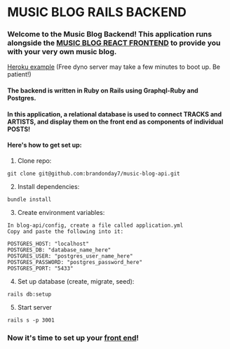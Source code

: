 # MUSIC BLOG RAILS BACKEND

### Welcome to the Music Blog Backend! This application runs alongside the [MUSIC BLOG REACT FRONTEND](https://github.com/brandonday7/music-blog) to provide you with your very own music blog.

[Heroku example](http://brandonday-music-blog.herokuapp.com/) (Free dyno server may take a few minutes to boot up. Be patient!)

#### The backend is written in Ruby on Rails using Graphql-Ruby and Postgres.

#### In this application, a relational database is used to connect TRACKS and ARTISTS, and display them on the front end as components of individual POSTS!

#### Here's how to get set up:

1. Clone repo:

```
git clone git@github.com:brandonday7/music-blog-api.git
```

2. Install dependencies:

```
bundle install
```

3. Create environment variables:

```
In blog-api/config, create a file called application.yml
Copy and paste the following into it:

POSTGRES_HOST: "localhost"
POSTGRES_DB: "database_name_here"
POSTGRES_USER: "postgres_user_name_here"
POSTGRES_PASSWORD: "postgres_password_here"
POSTGRES_PORT: "5433"
```

4. Set up database (create, migrate, seed):

```
rails db:setup
```

5. Start server

```
rails s -p 3001
```

### Now it's time to set up your [front end](https://github.com/brandonday7/music-blog)!
